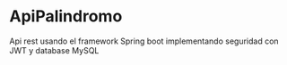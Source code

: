 # ApiPalindromo
Api rest usando el framework Spring boot implementando seguridad con JWT y database MySQL
